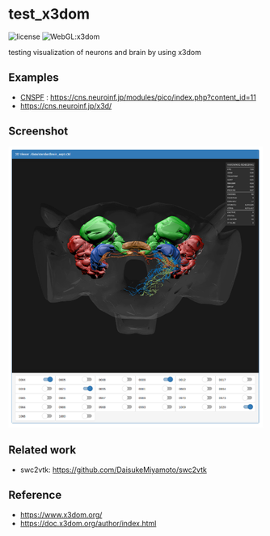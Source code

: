 # test_x3dom
![license](https://img.shields.io/badge/license-apache-blue.svg)
![WebGL:x3dom](https://img.shields.io/badge/WebGL-x3dom-green.svg)

testing visualization of neurons and brain by using x3dom

## Examples
- [CNSPF](https://cns.neuroinf.jp) : https://cns.neuroinf.jp/modules/pico/index.php?content_id=11
- https://cns.neuroinf.jp/x3d/

## Screenshot

![Screenshot](https://github.com/DaisukeMiyamoto/test_x3dom/blob/master/docs/screenshot.png?raw=true)

## Related work
- swc2vtk: https://github.com/DaisukeMiyamoto/swc2vtk

## Reference
- https://www.x3dom.org/
- https://doc.x3dom.org/author/index.html
